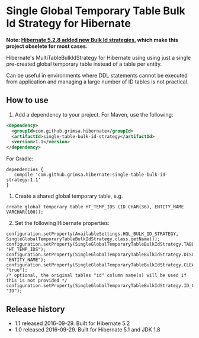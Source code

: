 # Single Global Temporary Table Bulk Id Strategy for Hibernate

**Note: [Hibernate 5.2.8 added new Bulk Id strategies](http://in.relation.to/2017/02/01/non-temporary-table-bulk-id-strategies/), which make this project obselete for most cases.**

Hibernate's MultiTableBulkIdStrategy for Hibernate using using just a single pre-created global temporary table instead of a table per entity.

Can be useful in environments where DDL statements cannot be executed from application and managing a large number of ID tables is not practical.

## How to use
1. Add a dependency to your project. For Maven, use the following:

  ```xml
  <dependency>
    <groupId>com.github.grimsa.hibernate</groupId>
    <artifactId>single-table-bulk-id-strategy</artifactId>
    <version>1.1</version>
  </dependency>
  ```
  For Gradle:

  ```
  dependencies {
     compile 'com.github.grimsa.hibernate:single-table-bulk-id-strategy:1.1'
  }
  ```
  
1. Create a shared global temporary table, e.g.

  ```
  create global temporary table HT_TEMP_IDS (ID CHAR(36), ENTITY_NAME VARCHAR(100)); 
  ``` 
2. Set the following Hibernate properties:

  ```
  configuration.setProperty(AvailableSettings.HQL_BULK_ID_STRATEGY, SingleGlobalTemporaryTableBulkIdStrategy.class.getName());
  configuration.setProperty(SingleGlobalTemporaryTableBulkIdStrategy.TABLE, "HT_TEMP_IDS");
  configuration.setProperty(SingleGlobalTemporaryTableBulkIdStrategy.DISCRIMINATOR_COLUMN, "ENTITY_NAME");
  configuration.setProperty(SingleGlobalTemporaryTableBulkIdStrategy.CLEAN_ROWS, "true");
  /* optional, the original tables "id" column name(s) will be used if this is not provided */
  configuration.setProperty(SingleGlobalTemporaryTableBulkIdStrategy.ID_COLUMN, "ID");
  ```

## Release history
* 1.1 released 2016-09-29. Built for Hibernate 5.2
* 1.0 released 2016-09-29. Built for Hibernate 5.1 and JDK 1.8
